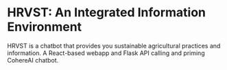# HRVST: An Integrated Information Environment
HRVST is a chatbot that provides you sustainable agricultural practices and information.
A React-based webapp and Flask API calling and priming CohereAI chatbot.
